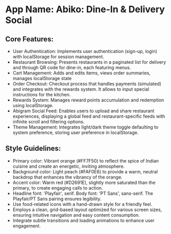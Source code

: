# **App Name**: Abiko: Dine-In & Delivery Social

## Core Features:

- User Authentication: Implements user authentication (sign-up, login) with localStorage for session management.
- Restaurant Browsing: Presents restaurants in a paginated list for delivery and through QR code for dine-in, each featuring menus.
- Cart Management: Adds and edits items, views order summaries, manages localStorage state
- Order Checkout: Checkout process that handles payments (simulated) and integrates with the rewards system. It allows to input special instructions for the kitchen.
- Rewards System: Manages reward points accumulation and redemption using localStorage.
- Abigram Social Feed: Enables users to upload and share restaurant experiences, displaying a global feed and restaurant-specific feeds with infinite scroll and filtering options.
- Theme Management: Integrates light/dark theme toggle defaulting to system preference, storing user preference in localStorage.

## Style Guidelines:

- Primary color: Vibrant orange (#FF7F50) to reflect the spice of Indian cuisine and create an energetic, inviting atmosphere.
- Background color: Light peach (#FAF0E6) to provide a warm, neutral backdrop that enhances the vibrancy of the orange.
- Accent color: Warm red (#D2691E), slightly more saturated than the primary, to create engaging calls to action.
- Headline font: 'Playfair', serif. Body font: 'PT Sans', sans-serif. The Playfair/PT Sans pairing ensures legibility.
- Use food-related icons with a hand-drawn style for a friendly feel.
- Employs a clean, grid-based layout optimized for various screen sizes, ensuring intuitive navigation and easy content consumption.
- Integrate subtle transitions and loading animations to enhance user engagement.